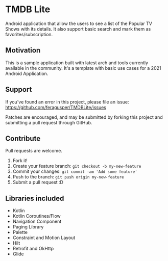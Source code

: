 # TMDB Lite

Android application that allow the users to see a list of the Popular TV Shows with its details. It also support basic search and mark them as favorites/subscription.

Motivation
----------
This is a sample application built with latest arch and tools currently available in the community. It's a template with basic use cases for a 2021 Android Application.

Support
-------
If you've found an error in this project, please file an issue: https://github.com/feragusper/TMDBLite/issues

Patches are encouraged, and may be submitted by forking this project and submitting a pull request through GitHub.

Contribute
----------
Pull requests are welcome.

1. Fork it!
2. Create your feature branch: `git checkout -b my-new-feature`
3. Commit your changes: `git commit -am 'Add some feature'`
4. Push to the branch: `git push origin my-new-feature`
5. Submit a pull request :D

Libraries included
-----------------
- Kotlin
- Kotlin Coroutines/Flow
- Navigation Component
- Paging Library
- Palette
- Constraint and Motion Layout
- Hilt
- Retrofit and OkHttp
- Glide
